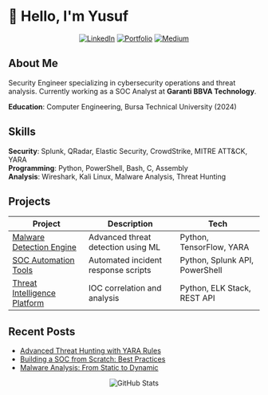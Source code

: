 # 👋 Hello, I'm Yusuf

<div align="center">
  
[![LinkedIn](https://img.shields.io/badge/LinkedIn-0077B5?style=flat&logo=linkedin&logoColor=white)](https://www.linkedin.com/in/yusufarbc/)
[![Portfolio](https://img.shields.io/badge/Portfolio-FF5722?style=flat&logo=web&logoColor=white)](https://yusufarbc.github.io/yusufarbc/)
[![Medium](https://img.shields.io/badge/Medium-12100E?style=flat&logo=medium&logoColor=white)](https://medium.com/@yusufarbc)

</div>

## About Me

Security Engineer specializing in cybersecurity operations and threat analysis. Currently working as a SOC Analyst at **Garanti BBVA Technology**.

**Education**: Computer Engineering, Bursa Technical University (2024)

## Skills

**Security**: Splunk, QRadar, Elastic Security, CrowdStrike, MITRE ATT&CK, YARA  
**Programming**: Python, PowerShell, Bash, C, Assembly  
**Analysis**: Wireshark, Kali Linux, Malware Analysis, Threat Hunting

## Projects

| Project | Description | Tech |
|---------|-------------|------|
| [Malware Detection Engine](https://github.com/yusufarbc/malware-detection) | Advanced threat detection using ML | Python, TensorFlow, YARA |
| [SOC Automation Tools](https://github.com/yusufarbc/soc-automation) | Automated incident response scripts | Python, Splunk API, PowerShell |
| [Threat Intelligence Platform](https://github.com/yusufarbc/threat-intel) | IOC correlation and analysis | Python, ELK Stack, REST API |

## Recent Posts

- [Advanced Threat Hunting with YARA Rules](https://medium.com/@yusufarbc/advanced-threat-hunting-yara)
- [Building a SOC from Scratch: Best Practices](https://medium.com/@yusufarbc/building-soc-best-practices)
- [Malware Analysis: From Static to Dynamic](https://medium.com/@yusufarbc/malware-analysis-guide)

<div align="center">

![GitHub Stats](https://github-readme-stats.vercel.app/api?username=yusufarbc&show_icons=true&theme=minimal&hide_border=true&count_private=true)

</div>
